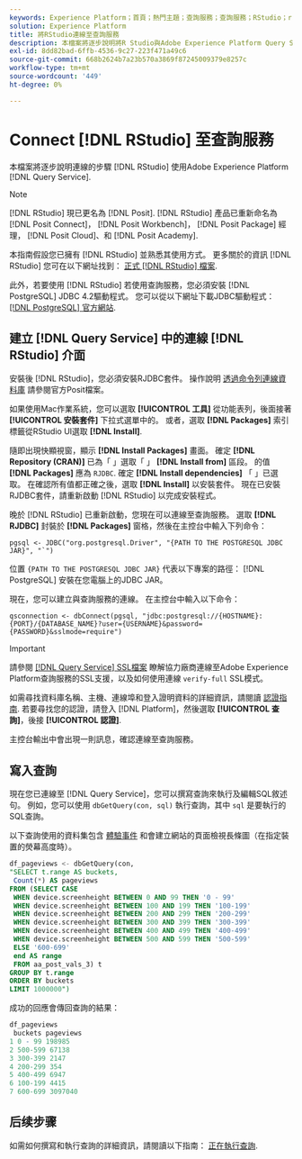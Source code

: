 ```yaml
---
keywords: Experience Platform；首頁；熱門主題；查詢服務；查詢服務；RStudio；rstudio；連線到查詢服務；
solution: Experience Platform
title: 將RStudio連線至查詢服務
description: 本檔案將逐步說明將R Studio與Adobe Experience Platform Query Service連線的步驟。
exl-id: 8dd82bad-6ffb-4536-9c27-223f471a49c6
source-git-commit: 668b2624b7a23b570a3869f87245009379e8257c
workflow-type: tm+mt
source-wordcount: '449'
ht-degree: 0%

---
```


# Connect [!DNL RStudio] 至查詢服務

本檔案將逐步說明連線的步驟 [!DNL RStudio] 使用Adobe Experience Platform [!DNL Query Service].

>[!NOTE]
>
> [!DNL RStudio] 現已更名為 [!DNL Posit]. [!DNL RStudio] 產品已重新命名為 [!DNL Posit Connect]， [!DNL Posit Workbench]， [!DNL Posit Package] 經理， [!DNL Posit Cloud]、和 [!DNL Posit Academy].
>
> 本指南假設您已擁有 [!DNL RStudio] 並熟悉其使用方式。 更多關於的資訊 [!DNL RStudio] 您可在以下網址找到： [正式 [!DNL RStudio] 檔案](https://rstudio.com/products/rstudio/).
> 
> 此外，若要使用 [!DNL RStudio] 若使用查詢服務，您必須安裝 [!DNL PostgreSQL] JDBC 4.2驅動程式。 您可以從以下網址下載JDBC驅動程式： [[!DNL PostgreSQL] 官方網站](https://jdbc.postgresql.org/download/).

## 建立 [!DNL Query Service] 中的連線 [!DNL RStudio] 介面

安裝後 [!DNL RStudio]，您必須安裝RJDBC套件。 操作說明 [透過命令列連線資料庫](https://solutions.posit.co/connections/db/best-practices/drivers/#connecting-to-a-database-in-r) 請參閱官方Posit檔案。

如果使用Mac作業系統，您可以選取 **[!UICONTROL 工具]** 從功能表列，後面接著 **[!UICONTROL 安裝套件]** 下拉式選單中的。 或者，選取 **[!DNL Packages]** 索引標籤從RStudio UI選取 **[!DNL Install]**.

隨即出現快顯視窗，顯示 **[!DNL Install Packages]** 畫面。 確定 **[!DNL Repository (CRAN)]** 已為「 」選取「 」 **[!DNL Install from]** 區段。 的值 **[!DNL Packages]** 應為 `RJDBC`. 確定 **[!DNL Install dependencies]** 「 」已選取。 在確認所有值都正確之後，選取 **[!DNL Install]** 以安裝套件。 現在已安裝RJDBC套件，請重新啟動 [!DNL RStudio] 以完成安裝程式。

晚於 [!DNL RStudio] 已重新啟動，您現在可以連線至查詢服務。 選取 **[!DNL RJDBC]** 封裝於 **[!DNL Packages]** 窗格，然後在主控台中輸入下列命令：

```console
pgsql <- JDBC("org.postgresql.Driver", "{PATH TO THE POSTGRESQL JDBC JAR}", "`")
```

位置 `{PATH TO THE POSTGRESQL JDBC JAR}` 代表以下專案的路徑： [!DNL PostgreSQL] 安裝在您電腦上的JDBC JAR。

現在，您可以建立與查詢服務的連線。 在主控台中輸入以下命令：

```console
qsconnection <- dbConnect(pgsql, "jdbc:postgresql://{HOSTNAME}:{PORT}/{DATABASE_NAME}?user={USERNAME}&password={PASSWORD}&sslmode=require")
```

>[!IMPORTANT]
>
>請參閱 [[!DNL Query Service] SSL檔案](./ssl-modes.md) 瞭解協力廠商連線至Adobe Experience Platform查詢服務的SSL支援，以及如何使用連線 `verify-full` SSL模式。

如需尋找資料庫名稱、主機、連線埠和登入證明資料的詳細資訊，請閱讀 [認證指南](../ui/credentials.md). 若要尋找您的認證，請登入 [!DNL Platform]，然後選取 **[!UICONTROL 查詢]**，後接 **[!UICONTROL 認證]**.

主控台輸出中會出現一則訊息，確認連線至查詢服務。

## 寫入查詢

現在您已連線至 [!DNL Query Service]，您可以撰寫查詢來執行及編輯SQL敘述句。 例如，您可以使用 `dbGetQuery(con, sql)` 執行查詢，其中 `sql` 是要執行的SQL查詢。

以下查詢使用的資料集包含 [體驗事件](../../xdm/classes/experienceevent.md) 和會建立網站的頁面檢視長條圖（在指定裝置的熒幕高度時）。

```sql
df_pageviews <- dbGetQuery(con,
"SELECT t.range AS buckets, 
 Count(*) AS pageviews 
FROM (SELECT CASE 
 WHEN device.screenheight BETWEEN 0 AND 99 THEN '0 - 99' 
 WHEN device.screenheight BETWEEN 100 AND 199 THEN '100-199' 
 WHEN device.screenheight BETWEEN 200 AND 299 THEN '200-299' 
 WHEN device.screenheight BETWEEN 300 AND 399 THEN '300-399' 
 WHEN device.screenheight BETWEEN 400 AND 499 THEN '400-499' 
 WHEN device.screenheight BETWEEN 500 AND 599 THEN '500-599' 
 ELSE '600-699' 
 end AS range 
 FROM aa_post_vals_3) t 
GROUP BY t.range 
ORDER BY buckets 
LIMIT 1000000")
```

成功的回應會傳回查詢的結果：

```r
df_pageviews
 buckets pageviews
1 0 - 99 198985
2 500-599 67138
3 300-399 2147
4 200-299 354
5 400-499 6947
6 100-199 4415
7 600-699 3097040
```

## 后续步骤

如需如何撰寫和執行查詢的詳細資訊，請閱讀以下指南： [正在執行查詢](../best-practices/writing-queries.md).

